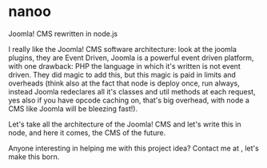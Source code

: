 nanoo
=====

Joomla! CMS rewritten in node.js

I really like the Joomla! CMS software architecture: look at the joomla plugins, they are Event Driven, Joomla is a powerful event driven platform, with one drawback: PHP the language in which it's written is not event driven. They did magic to add this, but this magic is paid in limits and overheads (think also at the fact that node is deploy once, run always, instead Joomla redeclares all it's classes and util methods at each request, yes also if you have opcode caching on, that's big overhead, with node a CMS like Joomla will be bleezing fast!).

Let's take all the architecture of the Joomla! CMS and let's write this in node, and here it comes, the CMS of the future.

Anyone interesting in helping me with this project idea? Contact me at <stefano AT creativeprogramming DOT it>, let's make this born.
